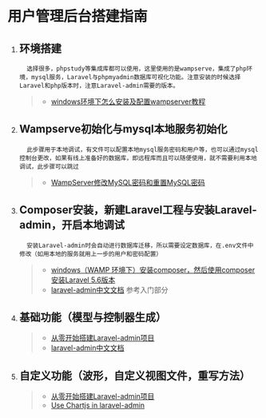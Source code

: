 # **用户管理后台搭建指南**



1. ## 环境搭建

         选择很多，phpstudy等集成库都可以使用，这里使用的是wampserve，集成了php环境，mysql服务，Laravel与phpmyadmin数据库可视化功能。注意安装的时候选择Laravel和php版本时，注意Laravel-admin需要的版本。

   > + [windows环境下怎么安装及配置wampserver教程](https://jingyan.baidu.com/article/84b4f56557187660f6da3233.html)



2. ## Wampserve初始化与mysql本地服务初始化

         此步骤用于本地调试，有文件可以配置本地mysql服务密码和用户等，也可以通过mysql控制台更改，如果有线上准备好的数据库，即远程库而且可以随便使用，就不需要利用本地调试，此步骤可以跳过

   > + [WampServer修改MySQL密码和重置MySQL密码](http://www.iyemanren.com/detail_208_293.html)



3. ## Composer安装，新建Laravel工程与安装Laravel-admin，开启本地调试

         安装Laravel-admin时会自动进行数据库迁移，所以需要设定数据库，在.env文件中修改（如用本地的服务就用上一步的用户和密码配置）

   > + [windows（WAMP 环境下）安装composer，然后使用composer安装Laravel 5.6版本](https://blog.csdn.net/qq_41249766/article/details/81121596)
   > + [laravel-admin中文文档](https://laravel-admin.org/docs/zh/1.x)  参考入门部分




4. ## 基础功能（模型与控制器生成）

   > + [从零开始搭建Laravel-admin项目](https://blog.csdn.net/xcbzsy/article/details/103289784)
   > + [laravel-admin中文文档](https://laravel-admin.org/docs/zh/1.x)




5. ## 自定义功能（波形，自定义视图文件，重写方法）

   > + [从零开始搭建Laravel-admin项目](https://blog.csdn.net/xcbzsy/article/details/103289784)
   > + [Use Chartjs in laravel-admin](https://github.com/laravel-admin-extensions/chartjs)

